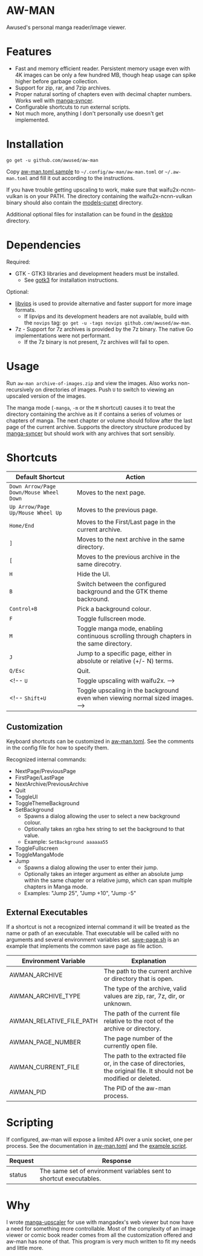 # AW-MAN

Awused's personal manga reader/image viewer.

<!-- It is a simple viewer with support for running arbitrary upscalers, like waifu2x, and almost no customization. -->

<!-- TODO see if windows support is easy enough -->

# Features

* Fast and memory efficient reader. Persistent memory usage even with 4K images can be only a few hundred MB, though heap usage can spike higher before garbage collection.
* Support for zip, rar, and 7zip archives.
* Proper natural sorting of chapters even with decimal chapter numbers. Works well with [manga-syncer](https://github.com/awused/manga-syncer).
* Configurable shortcuts to run external scripts.
* Not much more, anything I don't personally use doesn't get implemented.
<!-- * Support for custom external upscalers. See [aw-upscale](https://github.com/awused/aw-upscale). -->

# Installation

`go get -u github.com/awused/aw-man`

Copy [aw-man.toml.sample](aw-man.toml.sample) to `~/.config/aw-man/aw-man.toml` or `~/.aw-man.toml` and fill it out according to the instructions.

If you have trouble getting upscaling to work, make sure that waifu2x-ncnn-vulkan is on your PATH. The directory containing the waifu2x-ncnn-vulkan binary should also contain the [models-cunet](https://github.com/nihui/waifu2x-ncnn-vulkan/tree/master/models/models-cunet) directory.

Additional optional files for installation can be found in the [desktop](desktop) directory.

# Dependencies

Required:

* GTK - GTK3 libraries and development headers must be installed.
    * See [gotk3](https://github.com/gotk3/gotk3) for installation instructions.


Optional:

* [libvips](https://github.com/libvips/libvips#install) is used to provide alternative and faster support for more image formats.
    * If lipvips and its development headers are not available, build with the `novips` tag: `go get -u -tags novips github.com/awused/aw-man`.
* 7z - Support for 7z archives is provided by the 7z binary. The native Go implementations were not performant.
    * If the 7z binary is not present, 7z archives will fail to open.

<!--
Upscaling has additional requirements:

* [waifu2x-ncnn-vulkan](https://github.com/nihui/waifu2x-ncnn-vulkan) When installing waifu2x, make sure that the [models](https://github.com/nihui/waifu2x-ncnn-vulkan/tree/master/models) directory is present (copied or symlinked) in the same directory as the executable.
* [PyGObject](https://pygobject.readthedocs.io/) is also preferred by the default upscaler.
    * [ImageMagick 6 or 7](https://imagemagick.org/script/download.php) will be used as a fallback if PyGobject is not available.

Alternative upscalers can be configured in place of waifu2x-ncnn-vulkan, see [aw-upscale](https://github.com/awused/aw-upscale). -->

# Usage

Run `aw-man archive-of-images.zip` and view the images. Also works non-recursively on directories of images. Push `U` to switch to viewing an upscaled version of the images.

The manga mode (`-manga`, `-m` or the `M` shortcut) causes it to treat the directory containing the archive as it if contains a series of volumes or chapters of manga. The next chapter or volume should follow after the last page of the current archive. Supports the directory structure produced by [manga-syncer](https://github.com/awused/manga-syncer) but should work with any archives that sort sensibly.

# Shortcuts

Default Shortcut | Action
-----------------|-----------
`Down Arrow/Page Down/Mouse Wheel Down` | Moves to the next page.
`Up Arrow/Page Up/Mouse Wheel Up` | Moves to the previous page.
`Home/End` | Moves to the First/Last page in the current archive.
`]` | Moves to the next archive in the same directory.
`[` | Moves to the previous archive in the same direcotry.
`H` | Hide the UI.
`B` | Switch between the configured background and the GTK theme backround.
`Control+B` | Pick a background colour.
`F` | Toggle fullscreen mode.
`M` | Toggle manga mode, enabling continuous scrolling through chapters in the same directory.
`J` | Jump to a specific page, either in absolute or relative (+/- N) terms.
`Q/Esc` | Quit.
<!-- `U` | Toggle upscaling with waifu2x. -->
<!-- `Shift+U` | Toggle upscaling in the background even when viewing normal sized images. -->

## Customization

Keyboard shortcuts can be customized in [aw-man.toml](aw-man.toml.sample). See the comments in the config file for how to specify them.

Recognized internal commands:

* NextPage/PreviousPage
* FirstPage/LastPage
* NextArchive/PreviousArchive
* Quit
* ToggleUI
* ToggleThemeBackground
* SetBackground
    * Spawns a dialog allowing the user to select a new background colour.
    * Optionally takes an rgba hex string to set the background to that value.
    * Example: `SetBackground aaaaaa55`
* ToggleFullscreen
* ToggleMangaMode
* Jump
  * Spawns a dialog allowing the user to enter their jump.
  * Optionally takes an integer argument as either an absolute jump within the same chapter or a relative jump, which can span multiple chapters in Manga mode.
  * Examples: "Jump 25", "Jump +10", "Jump -5"

## External Executables

If a shortcut is not a recognized internal command it will be treated as the name or path of an executable. That executable will be called with no arguments and several environment variables set. [save-page.sh](examples/save-page.sh) is an example that implements the common save page as file action.

Environment Variable | Explanation
-------------------- | ----------
AWMAN_ARCHIVE | The path to the current archive or directory that is open.
AWMAN_ARCHIVE_TYPE | The type of the archive, valid values are zip, rar, 7z, dir, or unknown.
AWMAN_RELATIVE_FILE_PATH | The path of the current file relative to the root of the archive or directory.
AWMAN_PAGE_NUMBER | The page number of the currently open file.
AWMAN_CURRENT_FILE | The path to the extracted file or, in the case of directories, the original file. It should not be modified or deleted.
AWMAN_PID | The PID of the aw-man process.

# Scripting

If configured, aw-man will expose a limited API over a unix socket, one per process. See the documentation in [aw-man.toml](aw-man.toml.sample) and the [example script](examples/socket-print.sh).

Request | Response
--------|---------------------------------------------------------------------------------------
status  | The same set of environment variables sent to shortcut executables.
<!-- TODO -- implement the rest of the GUI actions as API calls -->

# Why

I wrote [manga-upscaler](https://github.com/awused/manga-upscaler) for use with mangadex's web viewer but now have a need for something more controllable. Most of the complexity of an image viewer or comic book reader comes from all the customization offered and aw-man has none of that. This program is very much written to fit my needs and little more.

